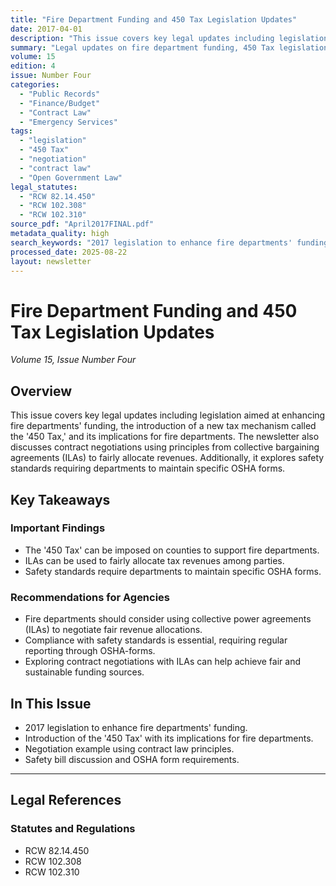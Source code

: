 ```yaml
---
title: "Fire Department Funding and 450 Tax Legislation Updates"
date: 2017-04-01
description: "This issue covers key legal updates including legislation aimed at enhancing fire departments' funding, the introduction of a new tax mechanism called the '450 Tax,' and its implications for fire departments. The newsletter also discusses contract negotiations using principles from collective bargaining agreements (ILAs) to fairly allocate revenues. Additionally, it explores safety standards requiring departments to maintain specific OSHA forms."
summary: "Legal updates on fire department funding, 450 Tax legislation, contract negotiations using ILAs, and OSHA safety compliance requirements."
volume: 15
edition: 4
issue: Number Four
categories:
  - "Public Records"
  - "Finance/Budget"
  - "Contract Law"
  - "Emergency Services"
tags:
  - "legislation"
  - "450 Tax"
  - "negotiation"
  - "contract law"
  - "Open Government Law"
legal_statutes:
  - "RCW 82.14.450"
  - "RCW 102.308"
  - "RCW 102.310"
source_pdf: "April2017FINAL.pdf"
metadata_quality: high
search_keywords: "2017 legislation to enhance fire departments' funding, Introduction of the '450 Tax', negotiation example using contract law principles, Safety Bill Column discussion regarding OSHA forms...."
processed_date: 2025-08-22
layout: newsletter
---
```


# Fire Department Funding and 450 Tax Legislation Updates

*Volume 15, Issue Number Four*

## Overview

This issue covers key legal updates including legislation aimed at enhancing fire departments' funding, the introduction of a new tax mechanism called the '450 Tax,' and its implications for fire departments. The newsletter also discusses contract negotiations using principles from collective bargaining agreements (ILAs) to fairly allocate revenues. Additionally, it explores safety standards requiring departments to maintain specific OSHA forms.

## Key Takeaways

### Important Findings

- The '450 Tax' can be imposed on counties to support fire departments.
- ILAs can be used to fairly allocate tax revenues among parties.
- Safety standards require departments to maintain specific OSHA forms.

### Recommendations for Agencies

- Fire departments should consider using collective power agreements (ILAs) to negotiate fair revenue allocations.
- Compliance with safety standards is essential, requiring regular reporting through OSHA-forms.
- Exploring contract negotiations with ILAs can help achieve fair and sustainable funding sources.

## In This Issue

- 2017 legislation to enhance fire departments' funding.
- Introduction of the '450 Tax' with its implications for fire departments.
- Negotiation example using contract law principles.
- Safety bill discussion and OSHA form requirements.

---

## Legal References

### Statutes and Regulations

- RCW 82.14.450
- RCW 102.308
- RCW 102.310

